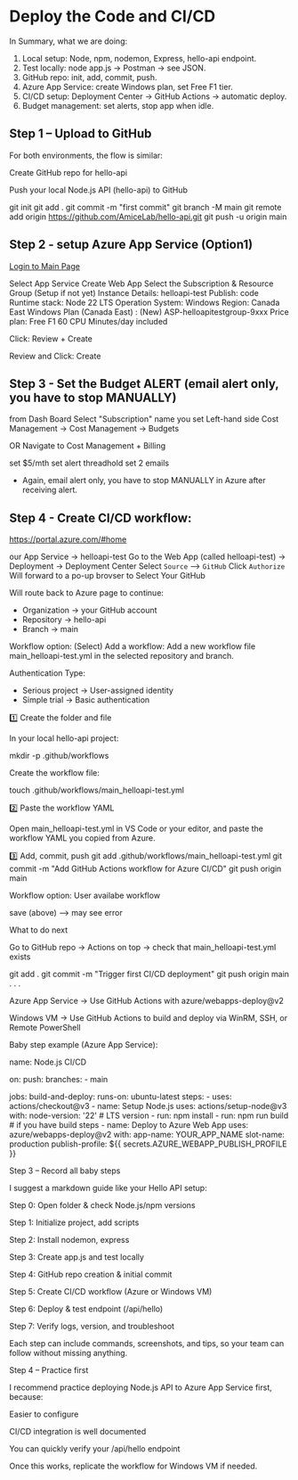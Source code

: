 # Deploy the Code and CI/CD

In Summary, what we are doing:

1. Local setup: Node, npm, nodemon, Express, hello-api endpoint.
2. Test locally: node app.js → Postman → see JSON.
3. GitHub repo: init, add, commit, push.
4. Azure App Service: create Windows plan, set Free F1 tier.
5. CI/CD setup: Deployment Center → GitHub Actions → automatic deploy.
6. Budget management: set alerts, stop app when idle.

## Step 1 – Upload to GitHub

For both environments, the flow is similar:

Create GitHub repo for hello-api

Push your local Node.js API (hello-api) to GitHub

git init
git add .
git commit -m "first commit"
git branch -M main
git remote add origin https://github.com/AmiceLab/hello-api.git
git push -u origin main

## Step 2 - setup Azure App Service (Option1)

[Login to Main Page](https://portal.azure.com/#home)

Select App Service
Create Web App
Select the Subscription & Resource Group (Setup if not yet)
Instance Details: helloapi-test
Publish: code
Runtime stack: Node 22 LTS
Operation System: Windows
Region: Canada East
Windows Plan (Canada East) : (New) ASP-helloapitestgroup-9xxx
Price plan: Free F1 60 CPU Minutes/day included

Click: Review + Create

Review and Click: Create

## Step 3 - Set the Budget ALERT (email alert only, you have to stop MANUALLY)

from Dash Board
Select "Subscription" name you set
Left-hand side Cost Management
-> Cost Management
-> Budgets

OR Navigate to Cost Management + Billing

set $5/mth
set alert threadhold
set 2 emails

- Again, email alert only, you have to stop MANUALLY in Azure after receiving alert.

## Step 4 - Create CI/CD workflow:

https://portal.azure.com/#home

our App Service -> helloapi-test
Go to the Web App (called helloapi-test) -> Deployment -> Deployment Center
Select `Source` --> `GitHub`
Click `Authorize`
Will forward to a po-up brovser to Select Your GitHub

Will route back to Azure page to continue:

- Organization → your GitHub account
- Repository → hello-api
- Branch → main

Workflow option: (Select) Add a workflow: Add a new workflow file main_helloapi-test.yml in the selected repository and branch.

Authentication Type:

- Serious project -> User-assigned identity
- Simple trial -> Basic authentication

1️⃣ Create the folder and file

In your local hello-api project:

mkdir -p .github/workflows

Create the workflow file:

touch .github/workflows/main_helloapi-test.yml

2️⃣ Paste the workflow YAML

Open main_helloapi-test.yml in VS Code or your editor, and paste the workflow YAML you copied from Azure.

3️⃣ Add, commit, push
git add .github/workflows/main_helloapi-test.yml
git commit -m "Add GitHub Actions workflow for Azure CI/CD"
git push origin main

Workflow option: User availabe workflow

save (above) --> may see error

What to do next

Go to GitHub repo → Actions on top → check that main_helloapi-test.yml exists

git add .
git commit -m "Trigger first CI/CD deployment"
git push origin main
.
.
.

Azure App Service → Use GitHub Actions with azure/webapps-deploy@v2

Windows VM → Use GitHub Actions to build and deploy via WinRM, SSH, or Remote PowerShell

Baby step example (Azure App Service):

name: Node.js CI/CD

on:
push:
branches: - main

jobs:
build-and-deploy:
runs-on: ubuntu-latest
steps: - uses: actions/checkout@v3 - name: Setup Node.js
uses: actions/setup-node@v3
with:
node-version: '22' # LTS version - run: npm install - run: npm run build # if you have build steps - name: Deploy to Azure Web App
uses: azure/webapps-deploy@v2
with:
app-name: YOUR_APP_NAME
slot-name: production
publish-profile: ${{ secrets.AZURE_WEBAPP_PUBLISH_PROFILE }}

Step 3 – Record all baby steps

I suggest a markdown guide like your Hello API setup:

Step 0: Open folder & check Node.js/npm versions

Step 1: Initialize project, add scripts

Step 2: Install nodemon, express

Step 3: Create app.js and test locally

Step 4: GitHub repo creation & initial commit

Step 5: Create CI/CD workflow (Azure or Windows VM)

Step 6: Deploy & test endpoint (/api/hello)

Step 7: Verify logs, version, and troubleshoot

Each step can include commands, screenshots, and tips, so your team can follow without missing anything.

Step 4 – Practice first

I recommend practice deploying Node.js API to Azure App Service first, because:

Easier to configure

CI/CD integration is well documented

You can quickly verify your /api/hello endpoint

Once this works, replicate the workflow for Windows VM if needed.
